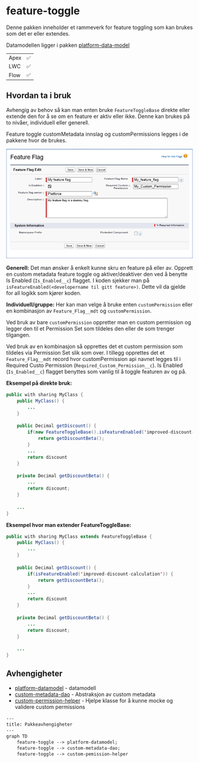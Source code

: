 # feature-toggle

Denne pakken inneholder et rammeverk for feature toggling som kan brukes som det er eller extendes.

Datamodellen ligger i pakken [platform-data-model](src/platform-data-model/README.md)

|      |     |
| ---- | --- |
| Apex | ✅  |
| LWC  | ✅  |
| Flow | ✅  |

## Hvordan ta i bruk

Avhengig av behov så kan man enten bruke `FeatureToggleBase` direkte eller extende den for å se om en feature er aktiv eller ikke.
Denne kan brukes på to nivåer, individuell eller generell.

Feature toggle customMetadata innslag og customPermissions legges i de pakkene hvor de brukes.

![Bilde viser opprettelse av et nytt feature flag](../../../resources/img/feature-toggle_new_myFeatureFlag.png "Nytt Feature Flag")

**Generell:**
Det man ønsker å enkelt kunne skru en feature på eller av. Opprett en custom metadata feature toggle og aktiver/deaktiver den ved å benytte Is Enabled (`Is_Enabled__c`) flagget.
I koden sjekker man på `isFeatureEnabled(<developername til gitt feature>)`. Dette vil da gjelde for all logikk som kjører koden.

**Individuell/gruppe:**
Her kan man velge å bruke enten `customPermission` eller en kombinasjon av `Feature_Flag__mdt` og `customPermission`.

Ved bruk av bare `customPermission` oppretter man en custom permission og legger den til et Permission Set som tildeles den eller de som trenger tilgangen.

Ved bruk av en kombinasjon så opprettes det et custom permission som tildeles via Permission Set slik som over. I tillegg opprettes det et `Feature_Flag__mdt` record hvor customPermission api navnet legges til i Required Custo Permission (`Required_Custom_Permission__c`). Is Enabled (`Is_Enabled__c`) flagget benyttes som vanlig til å toggle featuren av og på.

**Eksempel på direkte bruk:**

```java
public with sharing MyClass {
    public MyClass() {
        ...
    }

    public Decimal getDiscount() {
        if(new FeatureToggleBase().isFeatureEnabled('improved-discount-calculation')) {
            return getDiscountBeta();
        }
        ...
        return discount
    }

    private Decimal getDiscountBeta() {
        ...
        return discount;
    }

    ...
}
```

**Eksempel hvor man extender FeatureToggleBase:**

```java
public with sharing MyClass extends FeatureToggleBase {
    public MyClass() {
        ...
    }

    public Decimal getDiscount() {
        if(isFeatureEnabled('improved-discount-calculation')) {
            return getDiscountBeta();
        }
        ...
        return discount
    }

    private Decimal getDiscountBeta() {
        ...
        return discount;
    }

    ...
}
```

## Avhengigheter

- [platform-datamodel](src/platform-data-model/feature-flag-custom-metadata) - datamodell
- [custom-metadata-dao](src/platform-utility/custom-metadata-dao) - Abstraksjon av custom metadata
- [custom-permission-helper](src/platform-utility/custom-permission-helper) - Hjelpe klasse for å kunne mocke og validere custom permissions

```mermaid
---
title: Pakkeavhengigheter
---
graph TD
    feature-toggle --> platform-datamodel;
    feature-toggle --> custom-metadata-dao;
    feature-toggle --> custom-pemission-helper
```
